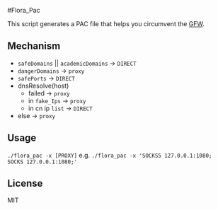 #Flora_Pac

This script generates a PAC file that helps you circumvent the [GFW](https://en.wikipedia.org/wiki/Great_Firewall).

## Mechanism

* `safeDomains` || `academicDomains` -> `DIRECT`
* `dangerDomains` -> `proxy`
* `safePorts` -> `DIRECT`
* dnsResolve(host)
  * failed -> `proxy`
  * in `fake_Ips` -> `proxy` 
  * in cn ip `list` -> `DIRECT`
* else -> `proxy`

## Usage

`./flora_pac -x [PROXY]`
e.g.
`./flora_pac -x 'SOCKS5 127.0.0.1:1080; SOCKS 127.0.0.1:1080;'`

## License

MIT

